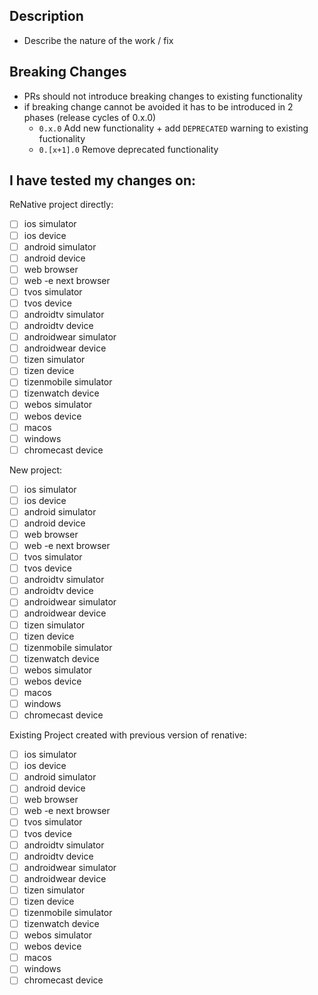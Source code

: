 ## Description 

- Describe the nature of the work / fix

## Breaking Changes

- PRs should not introduce breaking changes to existing functionality 
- if breaking change cannot be avoided it has to be introduced in 2 phases (release cycles of 0.x.0)
    - `0.x.0` Add new functionality + add `DEPRECATED` warning to existing fuctionality
    - `0.[x+1].0` Remove deprecated functionality
    
 ## I have tested my changes on:
 
 ReNative project directly:
 
* [ ] ios simulator
* [ ] ios device
* [ ] android simulator
* [ ] android device
* [ ] web browser
* [ ] web -e next browser
* [ ] tvos simulator
* [ ] tvos device
* [ ] androidtv simulator
* [ ] androidtv device
* [ ] androidwear simulator
* [ ] androidwear device
* [ ] tizen simulator
* [ ] tizen device
* [ ] tizenmobile simulator
* [ ] tizenwatch device
* [ ] webos simulator
* [ ] webos device
* [ ] macos 
* [ ] windows
* [ ] chromecast device

New project:
 
* [ ] ios simulator
* [ ] ios device
* [ ] android simulator
* [ ] android device
* [ ] web browser
* [ ] web -e next browser
* [ ] tvos simulator
* [ ] tvos device
* [ ] androidtv simulator
* [ ] androidtv device
* [ ] androidwear simulator
* [ ] androidwear device
* [ ] tizen simulator
* [ ] tizen device
* [ ] tizenmobile simulator
* [ ] tizenwatch device
* [ ] webos simulator
* [ ] webos device
* [ ] macos 
* [ ] windows
* [ ] chromecast device

Existing Project created with previous version of renative:
 
* [ ] ios simulator
* [ ] ios device
* [ ] android simulator
* [ ] android device
* [ ] web browser
* [ ] web -e next browser
* [ ] tvos simulator
* [ ] tvos device
* [ ] androidtv simulator
* [ ] androidtv device
* [ ] androidwear simulator
* [ ] androidwear device
* [ ] tizen simulator
* [ ] tizen device
* [ ] tizenmobile simulator
* [ ] tizenwatch device
* [ ] webos simulator
* [ ] webos device
* [ ] macos 
* [ ] windows
* [ ] chromecast device
